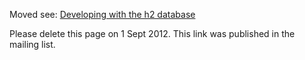 Moved see: [Developing with the h2 database](https://github.com/playframework/Play20/wiki/Developing-with-the-H2-Database)

Please delete this page on 1 Sept 2012.  This link was published in the mailing list.